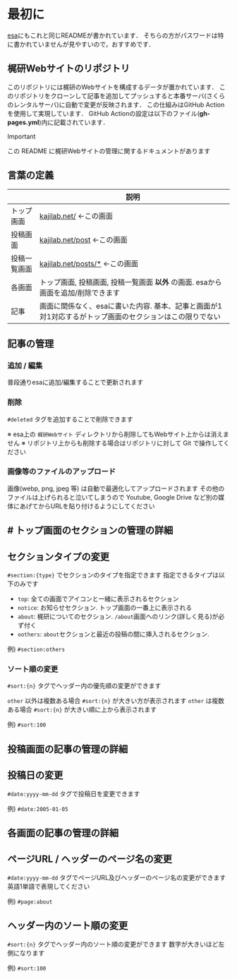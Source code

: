 # 最初に
[esa](https://kjlb.esa.io/posts/7449)にもこれと同じREADMEが書かれています．
そちらの方がパスワードは特に書かれていませんが見やすいので，おすすめです．

## 梶研Webサイトのリポジトリ
このリポジトリには梶研のWebサイトを構成するデータが置かれています．
このリポジトリをクローンして記事を追加してプッシュすると本番サーバ(さくらのレンタルサーバ)に自動で変更が反映されます．
この仕組みはGitHub Actionを使用して実現しています．
GitHub Actionの設定は以下のファイル(**gh-pages.yml**)内に記載されています．

> [!IMPORTANT]
> この README に梶研Webサイトの管理に関するドキュメントがあります

## 言葉の定義
|  |  説明 |
| --- | --- |
| トップ画面 | [kajilab.net/](https://kajilab.net/) ←この画面 |
| 投稿画面 | [kajilab.net/post](https://kajilab.net/post) ←この画面 |
| 投稿一覧画面 | [kajilab.net/posts/*](https://kajilab.net/posts) ←この画面 |
| 各画面 | トップ画面, 投稿画面, 投稿一覧画面 **以外** の画面. esaから画面を追加/削除できます  |
| 記事 | 画面に関係なく、esaに書いた内容. 基本、記事と画面が1対1対応するがトップ画面のセクションはこの限りでない |

## 記事の管理
### 追加 / 編集
普段通りesaに追加/編集することで更新されます

### 削除
`#deleted` タグを追加することで削除できます

※ esa上の `梶研Webサイト` ディレクトリから削除してもWebサイト上からは消えません
※ リポジトリ上からも削除する場合はリポジトリに対して Git で操作してください

### 画像等のファイルのアップロード
画像(webp, png, jpeg 等) は自動で最適化してアップロードされます
その他のファイルは上げられると泣いてしまうので Youtube, Google Drive など別の媒体にあげてからURLを貼り付けるようにしてください

## # トップ画面のセクションの管理の詳細
## セクションタイプの変更
`#section:{type}` でセクションのタイプを指定できます
指定できるタイプは以下のみです

- `top`: 全ての画面でアイコンと一緒に表示されるセクション
- `notice`: お知らせセクション. トップ画面の一番上に表示される
- `about`: 梶研についてのセクション. `/about`画面へのリンク(詳しく見る)が必ず付く
- `oothers`: `about`セクションと最近の投稿の間に挿入されるセクション.

例) `#section:others`

### ソート順の変更
`#sort:{n}` タグでヘッダー内の優先順の変更ができます

`other` 以外は複数ある場合 `#sort:{n}` が大きい方が表示されます
`other` は複数ある場合 `#sort:{n}` が大きい順に上から表示されます

例) `#sort:100`


## 投稿画面の記事の管理の詳細
## 投稿日の変更
`#date:yyyy-mm-dd` タグで投稿日を変更できます

例) `#date:2005-01-05`

## 各画面の記事の管理の詳細
## ページURL / ヘッダーのページ名の変更
`#date:yyyy-mm-dd` タグでページURL及びヘッダーのページ名の変更ができます
英語1単語で表現してください

例) `#page:about`

## ヘッダー内のソート順の変更
`#sort:{n}` タグでヘッダー内のソート順の変更ができます
数字が大きいほど左側になります

例) `#sort:100`
